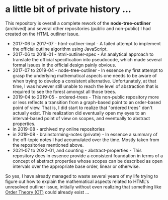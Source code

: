 
# a little bit of private history ...

This repository is overall a complete rework of the **node-tree-outliner**
(archived) and several other repositories (public and non-public) I had
created on the HTML outliner issue.

* 2017-06 to 2017-07 - html-outliner-impl - A failed attempt to implement the
  official outline algorithm using JavaScript.
* 2017-06 to 2018-01 - html-outliner-spec - An analytical approach to translate
  the official specification into pseudocode, which made several formal issues
  in the official design painly obvious.
* 2017-07 to 2019-04 - node-tree-outliner - In essence my first attempt to
  grasp the underlying mathematical aspects one needs to be aware of when
  trying to develop a consistent alternative. Unfortunately, at that time,
  I was however still unable to reach the level of abstraction that is
  required to see the forest amongst all those trees.
* 2019-04 to 2019-05 - ordered-trees - This non-public repository more or less
  reflects a transition from a graph-based point to an order-based point of
  view. That is, I did start to realize that "ordered trees" don't actually
  exist. This realization did eventually open my eyes to an interval-based
  point of view on scopes, and eventually to abstract properties.
* in 2019-08 - archived my online repositories
* in 2019-08 - brainstorming-notes (private) - In essence a summary of the
  off-topic notes I had accumulated over the time. Mostly taken from the
  repositories mentioned above.
* 2021-07 to 2022-01, and counting - abstract-properties - This repository
  does in essence provide a consistent foundation in terms of a concept of
  abstract properties whose scopes can be described as open intervals over
  the appropriate base order, linear or otherwise.

So yes, I have already managed to waste several years of my life trying to
figure out how to explain the mathematical aspects related to HTML's
unresolved outliner issue, initially without even realizing that something
like [Order Theory (OT)](https://en.wikipedia.org/wiki/Order_theory) could
already exist ...
